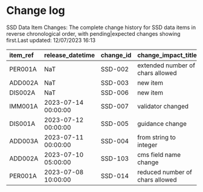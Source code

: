 # Change log
SSD Data Item Changes:
The complete change history for SSD data items in reverse chronological order, with pending|expected changes showing first.Last updated: 12/07/2023 16:13

| item_ref   | release_datetime    | change_id   | change_impact_title              | change_status   | change_type     | change_impact_notes   |
|:-----------|:--------------------|:------------|:---------------------------------|:----------------|:----------------|:----------------------|
| PER001A    | NaT                 | SSD-002     | extended number of chars allowed | pending         | Initiative      |                       |
| ADD002A    | NaT                 | SSD-003     | new item                         | pending         | New Feature     |                       |
| DIS002A    | NaT                 | SSD-006     | new item                         | pending         | New Feature     |                       |
| IMM001A    | 2023-07-14 00:00:00 | SSD-007     | validator changed                | released        | Change          |                       |
| DIS001A    | 2023-07-12 00:00:00 | SSD-005     | guidance change                  | released        | Change          |                       |
| ADD003A    | 2023-07-11 00:00:00 | SSD-004     | from string to integer           | released        | bug             |                       |
| ADD002A    | 2023-07-10 05:00:00 | SSD-103     | cms field name change            | released        | Service Request |                       |
| PER001A    | 2023-07-08 10:00:00 | SSD-014     | reduced number of chars allowed  | released        | Initiative      |                       |